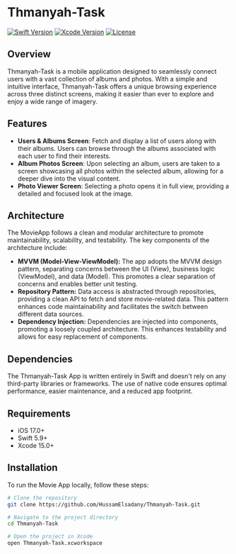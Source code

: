 
# Thmanyah-Task

[![Swift Version](https://img.shields.io/badge/Swift-5.9-brightgreen.svg)](https://swift.org) [![Xcode Version](https://img.shields.io/badge/Xcode-15-brightgreen.svg)](https://developer.apple.com/xcode/) [![License](https://img.shields.io/badge/License-MIT-brightgreen.svg)](LICENSE)

## Overview

Thmanyah-Task is a mobile application designed to seamlessly connect users with a vast collection of albums and photos. With a simple and intuitive interface, Thmanyah-Task offers a unique browsing experience across three distinct screens, making it easier than ever to explore and enjoy a wide range of imagery.

## Features
- **Users & Albums Screen**: Fetch and display a list of users along with their albums. Users can browse through the albums associated with each user to find their interests.
- **Album Photos Screen**: Upon selecting an album, users are taken to a screen showcasing all photos within the selected album, allowing for a deeper dive into the visual content.
- **Photo Viewer Screen**: Selecting a photo opens it in full view, providing a detailed and focused look at the image.

## Architecture 
The MovieApp follows a clean and modular architecture to promote maintainability, scalability, and testability. The key components of the architecture include: 
-  **MVVM (Model-View-ViewModel):** The app adopts the MVVM design pattern, separating concerns between the UI (View), business logic (ViewModel), and data (Model). This promotes a clear separation of concerns and enables better unit testing. 
-  **Repository Pattern:** Data access is abstracted through repositories, providing a clean API to fetch and store movie-related data. This pattern enhances code maintainability and facilitates the switch between different data sources. 
-  **Dependency Injection:** Dependencies are injected into components, promoting a loosely coupled architecture. This enhances testability and allows for easy replacement of components.

## Dependencies 
The Thmanyah-Task App is written entirely in Swift and doesn't rely on any third-party libraries or frameworks. The use of native code ensures optimal performance, easier maintenance, and a reduced app footprint.

## Requirements

- iOS 17.0+
- Swift 5.9+
- Xcode 15.0+

## Installation

To run the Movie App locally, follow these steps:

```bash
# Clone the repository
git clone https://github.com/HussamElsadany/Thmanyah-Task.git

# Navigate to the project directory
cd Thmanyah-Task

# Open the project in Xcode
open Thmanyah-Task.xcworkspace
